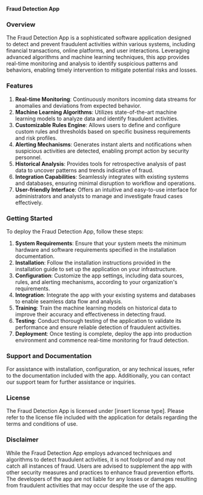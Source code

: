 **Fraud Detection App**

### Overview
The Fraud Detection App is a sophisticated software application designed to detect and prevent fraudulent activities within various systems, including financial transactions, online platforms, and user interactions. Leveraging advanced algorithms and machine learning techniques, this app provides real-time monitoring and analysis to identify suspicious patterns and behaviors, enabling timely intervention to mitigate potential risks and losses.

### Features
1. **Real-time Monitoring**: Continuously monitors incoming data streams for anomalies and deviations from expected behavior.
2. **Machine Learning Algorithms**: Utilizes state-of-the-art machine learning models to analyze data and identify fraudulent activities.
3. **Customizable Rules Engine**: Allows users to define and configure custom rules and thresholds based on specific business requirements and risk profiles.
4. **Alerting Mechanisms**: Generates instant alerts and notifications when suspicious activities are detected, enabling prompt action by security personnel.
5. **Historical Analysis**: Provides tools for retrospective analysis of past data to uncover patterns and trends indicative of fraud.
6. **Integration Capabilities**: Seamlessly integrates with existing systems and databases, ensuring minimal disruption to workflow and operations.
7. **User-friendly Interface**: Offers an intuitive and easy-to-use interface for administrators and analysts to manage and investigate fraud cases effectively.

### Getting Started
To deploy the Fraud Detection App, follow these steps:

1. **System Requirements**: Ensure that your system meets the minimum hardware and software requirements specified in the installation documentation.
2. **Installation**: Follow the installation instructions provided in the installation guide to set up the application on your infrastructure.
3. **Configuration**: Customize the app settings, including data sources, rules, and alerting mechanisms, according to your organization's requirements.
4. **Integration**: Integrate the app with your existing systems and databases to enable seamless data flow and analysis.
5. **Training**: Train the machine learning models on historical data to improve their accuracy and effectiveness in detecting fraud.
6. **Testing**: Conduct thorough testing of the application to validate its performance and ensure reliable detection of fraudulent activities.
7. **Deployment**: Once testing is complete, deploy the app into production environment and commence real-time monitoring for fraud detection.

### Support and Documentation
For assistance with installation, configuration, or any technical issues, refer to the documentation included with the app. Additionally, you can contact our support team for further assistance or inquiries.

### License
The Fraud Detection App is licensed under [insert license type]. Please refer to the license file included with the application for details regarding the terms and conditions of use.

### Disclaimer
While the Fraud Detection App employs advanced techniques and algorithms to detect fraudulent activities, it is not foolproof and may not catch all instances of fraud. Users are advised to supplement the app with other security measures and practices to enhance fraud prevention efforts. The developers of the app are not liable for any losses or damages resulting from fraudulent activities that may occur despite the use of the app.
